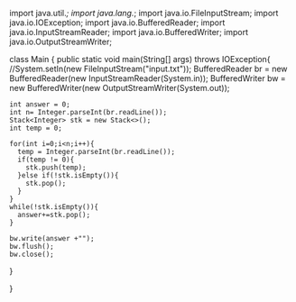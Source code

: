 import java.util.*;
import java.lang.*;
import java.io.FileInputStream;
import java.io.IOException;
import java.io.BufferedReader;
import java.io.InputStreamReader;
import java.io.BufferedWriter;
import java.io.OutputStreamWriter;



class Main {
  public static void main(String[] args) throws IOException{
    //System.setIn(new FileInputStream("input.txt"));
    BufferedReader br = new BufferedReader(new InputStreamReader(System.in));
    BufferedWriter bw = new BufferedWriter(new OutputStreamWriter(System.out));

    int answer = 0;
    int n= Integer.parseInt(br.readLine());
    Stack<Integer> stk = new Stack<>();
    int temp = 0;
    
    for(int i=0;i<n;i++){
      temp = Integer.parseInt(br.readLine());
      if(temp != 0){
        stk.push(temp);
      }else if(!stk.isEmpty()){
        stk.pop();
      }
    }
    while(!stk.isEmpty()){
      answer+=stk.pop();
    }

    bw.write(answer +"");
    bw.flush();
    bw.close();
  }


}

